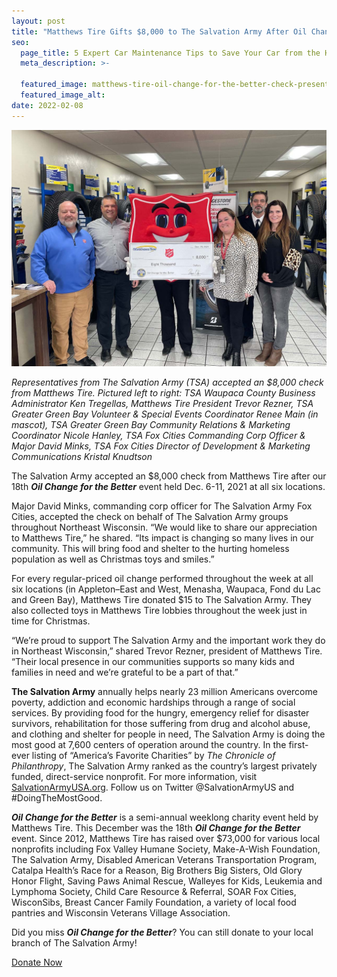 ```yaml
---
layout: post
title: "Matthews Tire Gifts $8,000 to The Salvation Army After Oil Change for the Better"
seo:
  page_title: 5 Expert Car Maintenance Tips to Save Your Car from the Heat
  meta_description: >-

  featured_image: matthews-tire-oil-change-for-the-better-check-presentation.jpg
  featured_image_alt:
date: 2022-02-08
---
```


![Matthews Tire president Trevor Reznor present $8,000 check to the Salvation Army](matthews-tire-oil-change-for-the-better-check-presentation.jpg)

<p style="font-size:14px; font-style:italic;">Representatives from The Salvation Army (TSA) accepted an $8,000 check from Matthews Tire. Pictured left to right: TSA Waupaca County Business Administrator Ken Tregellas, Matthews Tire President Trevor Rezner, TSA Greater Green Bay Volunteer & Special Events Coordinator Renee Main (in mascot), TSA Greater Green Bay Community Relations & Marketing Coordinator Nicole Hanley, TSA Fox Cities Commanding Corp Officer & Major David Minks, TSA Fox Cities Director of Development & Marketing Communications Kristal Knudtson</p>

The Salvation Army accepted an $8,000 check from Matthews Tire after our 18th **_Oil Change for the Better_** event held Dec. 6-11, 2021 at all six locations.

Major David Minks, commanding corp officer for The Salvation Army Fox Cities, accepted the check on behalf of The Salvation Army groups throughout Northeast Wisconsin. “We would like to share our appreciation to Matthews Tire,” he shared. “Its impact is changing so many lives in our community. This will bring food and shelter to the hurting homeless population as well as Christmas toys and smiles.”

For every regular-priced oil change performed throughout the week at all six locations (in Appleton–East and West, Menasha, Waupaca, Fond du Lac and Green Bay), Matthews Tire donated $15 to The Salvation Army. They also collected toys in Matthews Tire lobbies throughout the week just in time for Christmas.

“We’re proud to support The Salvation Army and the important work they do in Northeast Wisconsin,” shared Trevor Rezner, president of Matthews Tire. “Their local presence in our communities supports so many kids and families in need and we’re grateful to be a part of that.”

**The Salvation Army** annually helps nearly 23 million Americans overcome poverty, addiction and economic hardships through a range of social services. By providing food for the hungry, emergency relief for disaster survivors, rehabilitation for those suffering from drug and alcohol abuse, and clothing and shelter for people in need, The Salvation Army is doing the most good at 7,600 centers of operation around the country. In the first-ever listing of “America’s Favorite Charities” by _The Chronicle of Philanthropy_, The Salvation Army ranked as the country’s largest privately funded, direct-service nonprofit. For more information, visit <a href="https://www.salvationarmyusa.org/usn/" target="_blank" rel="noopener noreferrer">SalvationArmyUSA.org</a>. Follow us on Twitter @SalvationArmyUS and #DoingTheMostGood.

**_Oil Change for the Better_** is a semi-annual weeklong charity event held by Matthews Tire. This December was the 18th **_Oil Change for the Better_** event. Since 2012, Matthews Tire has raised over $73,000 for various local nonprofits including Fox Valley Humane Society, Make-A-Wish Foundation, The Salvation Army, Disabled American Veterans Transportation Program, Catalpa Health’s Race for a Reason, Big Brothers Big Sisters, Old Glory Honor Flight, Saving Paws Animal Rescue, Walleyes for Kids, Leukemia and Lymphoma Society, Child Care Resource & Referral, SOAR Fox Cities, WisconSibs, Breast Cancer Family Foundation, a variety of local food pantries and Wisconsin Veterans Village Association.

Did you miss **_Oil Change for the Better_**? You can still donate to your local branch of The Salvation Army!

<a href="http://www.salvationarmywi.org/" target="_blank" rel="noopener noreferrer" class="btn btn-primary btn-small">Donate Now</a>

